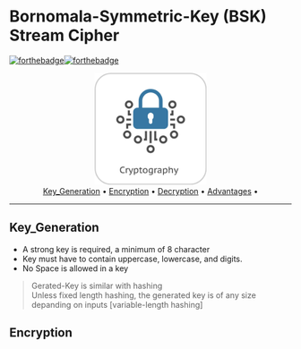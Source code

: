 # Bornomala-Symmetric-Key (BSK) Stream Cipher
[![forthebadge](https://forthebadge.com/images/badges/made-with-c-plus-plus.svg)](https://forthebadge.com)[![forthebadge](https://forthebadge.com/images/badges/built-with-love.svg)](https://forthebadge.com)

<p align = "center">
<img src = "images/crypto.jpg" width = "200"> <br> 
<a href="#key_generation">Key_Generation</a> • <a href="#encryption">Encryption</a> • <a href="#decryption">Decryption</a> • <a href="#advantages">Advantages</a> •
</p>

---
Key_Generation
---

- A strong key is required, a minimum of 8 character
- Key must have to contain uppercase, lowercase, and digits. 
- No Space is allowed in a key

> Gerated-Key is similar with hashing <br>
> Unless fixed length hashing, the generated key is of any size depanding on inputs [variable-length hashing]

Encryption
--------
